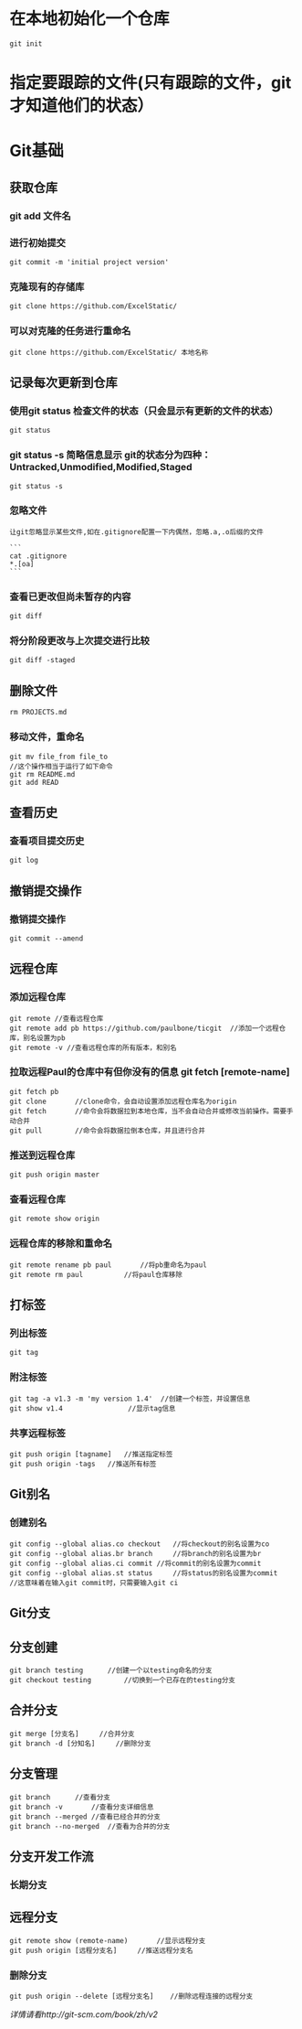 # 在本地初始化一个仓库
```
git init
```
# 指定要跟踪的文件(只有跟踪的文件，git才知道他们的状态）

# Git基础
## 获取仓库
### git add 文件名

### 进行初始提交
```
git commit -m 'initial project version'
```
### 克隆现有的存储库
```
git clone https://github.com/ExcelStatic/
```
### 可以对克隆的任务进行重命名 
```
git clone https://github.com/ExcelStatic/ 本地名称
```
## 记录每次更新到仓库
### 使用git status 检查文件的状态（只会显示有更新的文件的状态）
```
git status
```
### git status -s 简略信息显示 git的状态分为四种：Untracked,Unmodified,Modified,Staged
```
git status -s
```
### 忽略文件
    让git忽略显示某些文件,如在.gitignore配置一下内偶然，忽略.a,.o后缀的文件
    
    ```
    cat .gitignore
    *.[oa]
    ```
### 查看已更改但尚未暂存的内容
```
git diff
```
### 将分阶段更改与上次提交进行比较 
```
git diff -staged
```
## 删除文件
```
rm PROJECTS.md
```
### 移动文件，重命名
```
git mv file_from file_to
//这个操作相当于运行了如下命令
git rm README.md
git add READ
```
## 查看历史
### 查看项目提交历史
```
git log
```
## 撤销提交操作
### 撤销提交操作
```
git commit --amend
```
## 远程仓库
### 添加远程仓库
```
git remote //查看远程仓库
git remote add pb https://github.com/paulbone/ticgit  //添加一个远程仓库，别名设置为pb
git remote -v //查看远程仓库的所有版本，和别名
```
### 拉取远程Paul的仓库中有但你没有的信息 git fetch [remote-name]
```
git fetch pb
git clone		//clone命令，会自动设置添加远程仓库名为origin
git fetch		//命令会将数据拉到本地仓库，当不会自动合并或修改当前操作。需要手动合并
git pull 		//命令会将数据拉倒本仓库，并且进行合并
```
### 推送到远程仓库
```
git push origin master
```
### 查看远程仓库
```
git remote show origin
```
### 远程仓库的移除和重命名
```
git remote rename pb paul		//将pb重命名为paul
git remote rm paul			//将paul仓库移除
```
## 打标签
### 列出标签
```
git tag
```
### 附注标签
```
git tag -a v1.3 -m 'my version 1.4'  //创建一个标签，并设置信息
git show v1.4			     //显示tag信息
```
### 共享远程标签
```
git push origin [tagname]	//推送指定标签
git push origin -tags 	//推送所有标签
```
## Git别名
### 创建别名
```
git config --global alias.co checkout	//将checkout的别名设置为co
git config --global alias.br branch 	//将branch的别名设置为br
git config --global alias.ci commit	//将commit的别名设置为commit
git config --global alias.st status 	//将status的别名设置为commit
//这意味着在输入git commit时，只需要输入git ci
```
## Git分支
## 分支创建
```
git branch testing		//创建一个以testing命名的分支
git checkout testing		//切换到一个已存在的testing分支
```
## 合并分支
```
git merge [分支名]		//合并分支
git branch -d [分知名]		//删除分支
```

## 分支管理
```
git branch		//查看分支
git branch -v 		//查看分支详细信息
git branch --merged	//查看已经合并的分支
git branch --no-merged	//查看为合并的分支
```
## 分支开发工作流
### 长期分支
## 远程分支
```
git remote show (remote-name)		//显示远程分支
git push origin [远程分支名]		//推送远程分支名
```
### 删除分支
```
git push origin --delete [远程分支名]	//删除远程连接的远程分支
```
*详情请看http://git-scm.com/book/zh/v2*


